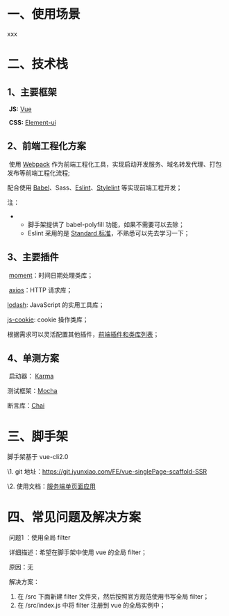 # 一、使用场景

xxx

# 二、技术栈

##     1、主要框架

​        **JS:** [Vue](https://cn.vuejs.org/)

​        **CSS:** [Element-ui](http://element-cn.eleme.io/#/zh-CN)

##    2、前端工程化方案

​        使用 [Webpack](http://wiki.iyunxiao.com/display/QTYFZX/Webpack) 作为前端工程化工具，实现启动开发服务、域名转发代理、打包发布等前端工程化流程;

配合使用 [Babel](http://wiki.iyunxiao.com/display/QTYFZX/Babel)、Sass、[Eslint](http://wiki.iyunxiao.com/display/QTYFZX/Eslint)、[Stylelint](http://wiki.iyunxiao.com/pages/createpage.action?spaceKey=platform&title=Stylelint) 等实现前端工程开发；

注：

- - 脚手架提供了 babel-polyfill 功能，如果不需要可以去除；
  - Eslint 采用的是 [Standard 标准](http://wiki.iyunxiao.com/pages/createpage.action?spaceKey=platform&title=Standard+标准)，不熟悉可以先去学习一下；

##    3、主要插件

​        [moment](http://momentjs.cn/)：时间日期处理类库；

​        [axios](https://github.com/axios/axios)：HTTP 请求库；

[lodash](http://www.css88.com/doc/lodash/): JavaScript 的实用工具库；

[js-cookie](https://github.com/js-cookie/js-cookie): cookie 操作类库；

根据需求可以灵活配置其他插件，[前端插件和类库列表](http://wiki.iyunxiao.com/pages/createpage.action?spaceKey=platform&title=前端插件和类库列表)；

##    4、单测方案

​        启动器： [Karma](http://wiki.iyunxiao.com/pages/createpage.action?spaceKey=platform&title=Karma)

测试框架：[Mocha](http://wiki.iyunxiao.com/pages/createpage.action?spaceKey=platform&title=Mocha)

断言库：[Chai](http://wiki.iyunxiao.com/pages/createpage.action?spaceKey=platform&title=Chai)

# 三、脚手架

脚手架基于 vue-cli2.0

\1. git 地址：https://git.iyunxiao.com/FE/vue-singlePage-scaffold-SSR

\2. 使用文档：[服务端单页面应用](http://wiki.iyunxiao.com/pages/createpage.action?spaceKey=platform&title=服务端单页面应用)

# 四、常见问题及解决方案

​    问题1 ：使用全局 filter

​              详细描述：希望在脚手架中使用 vue 的全局 filter；

​              原因：无

​              解决方案：

1. 在 /src 下面新建 filter 文件夹，然后按照官方规范使用书写全局 filter；
2. 在 /src/index.js 中将 filter 注册到 vue 的全局实例中； 